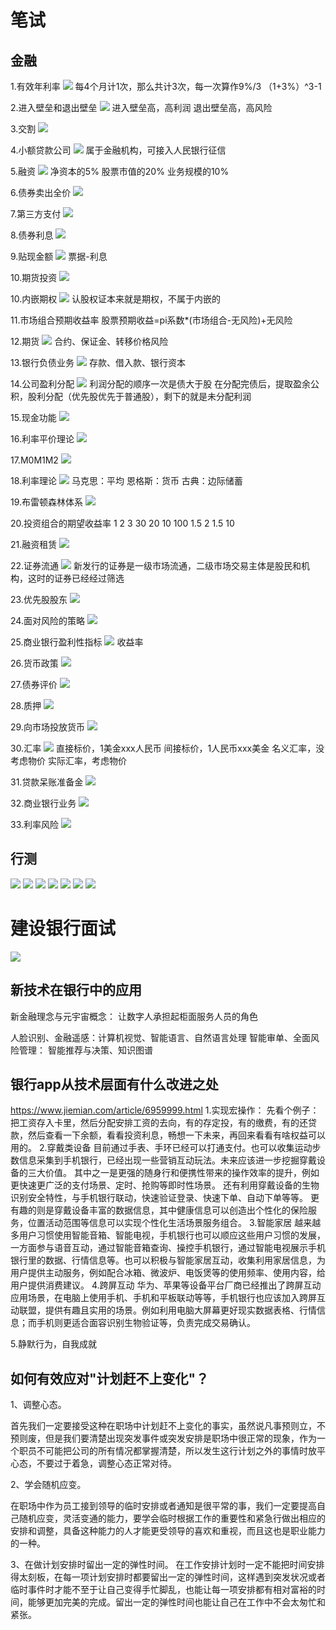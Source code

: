 # 笔试
## 金融
1.有效年利率
![](images/2022-10-24-15-27-57.png)
每4个月计1次，那么共计3次，每一次算作9%/3
（1+3%）^3-1

2.进入壁垒和退出壁垒
![](images/2022-10-24-15-31-21.png)
进入壁垒高，高利润
退出壁垒高，高风险

3.交割
![](images/2022-10-24-15-33-39.png)

4.小额贷款公司
![](images/2022-10-24-15-36-37.png)
属于金融机构，可接入人民银行征信

5.融资
![](images/2022-10-24-15-45-55.png)
净资本的5%
股票市值的20%
业务规模的10%

6.债券卖出全价
![](images/2022-10-24-15-49-58.png)


7.第三方支付
![](images/2022-10-24-15-52-08.png)

8.债券利息
![](images/2022-10-24-15-53-42.png)

9.贴现金额
![](images/2022-10-24-16-01-35.png)
票据-利息

10.期货投资
![](images/2022-10-24-16-03-06.png)

10.内嵌期权
![](images/2022-10-24-16-04-14.png)
认股权证本来就是期权，不属于内嵌的

11.市场组合预期收益率
股票预期收益=pi系数*(市场组合-无风险)+无风险

12.期货
![](images/2022-10-24-16-26-00.png)
合约、保证金、转移价格风险

13.银行负债业务
![](images/2022-10-24-16-31-53.png)
存款、借入款、银行资本

14.公司盈利分配
![](images/2022-10-24-16-33-55.png)
利润分配的顺序一次是债大于股
在分配完债后，提取盈余公积，股利分配（优先股优先于普通股），剩下的就是未分配利润

15.现金功能
![](images/2022-10-24-16-35-20.png)

16.利率平价理论
![](images/2022-10-24-16-41-22.png)

17.M0M1M2
![](images/2022-10-24-16-46-49.png)

18.利率理论
![](images/2022-10-24-16-49-12.png)
马克思：平均
恩格斯：货币
古典：边际储蓄

19.布雷顿森林体系
![](images/2022-10-24-16-50-46.png)

20.投资组合的期望收益率
1    2     3
30   20    10        100
1.5   2     1.5        10

21.融资租赁
![](images/2022-10-24-17-04-09.png)

22.证券流通
![](images/2022-10-24-17-04-44.png)
新发行的证券是一级市场流通，二级市场交易主体是股民和机构，这时的证券已经经过筛选

23.优先股股东
![](images/2022-10-24-17-05-53.png)

24.面对风险的策略
![](images/2022-10-24-17-08-45.png)


25.商业银行盈利性指标
![](images/2022-10-24-17-15-52.png)
收益率

26.货币政策
![](images/2022-10-24-17-22-31.png)

27.债券评价
![](images/2022-10-24-17-28-26.png)

28.质押
![](images/2022-10-24-17-32-44.png)

29.向市场投放货币
![](images/2022-10-25-08-38-30.png)

30.汇率
![](images/2022-10-25-08-42-07.png)
直接标价，1美金xxx人民币
间接标价，1人民币xxx美金
名义汇率，没考虑物价
实际汇率，考虑物价

31.贷款呆账准备金
![](images/2022-10-25-08-45-32.png)

32.商业银行业务
![](images/2022-10-25-08-47-02.png)

33.利率风险
![](images/2022-10-25-08-48-08.png)

## 行测
![](images/2022-10-25-16-15-46.png)
![](images/2022-10-25-16-16-51.png)
![](images/2022-10-25-16-19-02.png)
![](images/2022-10-25-16-21-45.png)
![](images/2022-10-25-16-22-38.png)
![](images/2022-10-25-16-23-16.png)
![](images/2022-10-25-16-24-59.png)




# 建设银行面试
![](images/2022-11-25-13-56-30.png)

## 新技术在银行中的应用
新金融理念与元宇宙概念：
让数字人承担起柜面服务人员的角色

人脸识别、金融遥感：计算机视觉、智能语言、自然语言处理
智能审单、全面风险管理：
智能推荐与决策、知识图谱


## 银行app从技术层面有什么改进之处
https://www.jiemian.com/article/6959999.html
1.实现宏操作：
先看个例子：把工资存入卡里，然后分配安排工资的去向，有的存定投，有的缴费，有的还贷款，然后查看一下余额，看看投资利息，畅想一下未来，再回来看看有啥权益可以用的。
2.穿戴类设备
目前通过手表、手环已经可以打通支付。也可以收集运动步数信息采集到手机银行，已经出现一些营销互动玩法。未来应该进一步挖掘穿戴设备的三大价值。
其中之一是更强的随身行和便携性带来的操作效率的提升，例如更快速更广泛的支付场景、定时、抢购等即时性场景。
还有利用穿戴设备的生物识别安全特性，与手机银行联动，快速验证登录、快速下单、自动下单等等。
更有趣的则是穿戴设备丰富的数据信息，其中健康信息可以创造出个性化的保险服务，位置活动范围等信息可以实现个性化生活场景服务组合。
3.智能家居
越来越多用户习惯使用智能音箱、智能电视，手机银行也可以顺应这些用户习惯的发展，一方面参与语音互动，通过智能音箱查询、操控手机银行，通过智能电视展示手机银行里的数据、行情信息等。也可以积极与智能家居互动，收集利用家居信息，为用户提供主动服务，例如配合冰箱、微波炉、电饭煲等的使用频率、使用内容，给用户提供消费建议。
4.跨屏互动
华为、苹果等设备平台厂商已经推出了跨屏互动应用场景，在电脑上使用手机、手机和平板联动等等，手机银行也应该加入跨屏互动联盟，提供有趣且实用的场景。例如利用电脑大屏幕更好现实数据表格、行情信息；而手机则更适合面容识别生物验证等，负责完成交易确认。

5.静默行为，自我成就






## 如何有效应对"计划赶不上变化"？
1、调整心态。

首先我们一定要接受这种在职场中计划赶不上变化的事实，虽然说凡事预则立，不预则废，但是我们要清楚出现突发事件或突发安排是职场中很正常的现象，作为一个职员不可能把公司的所有情况都掌握清楚，所以发生这行计划之外的事情时放平心态，不要过于着急，调整心态正常对待。

2、学会随机应变。

在职场中作为员工接到领导的临时安排或者通知是很平常的事，我们一定要提高自己随机应变，灵活变通的能力，要学会临时根据工作的重要性和紧急行做出相应的安排和调整，具备这种能力的人才能更受领导的喜欢和重视，而且这也是职业能力的一种。


3、在做计划安排时留出一定的弹性时间。
在工作安排计划时一定不能把时间安排得太刻板，在每一项计划安排时都要留出一定的弹性时间，这样遇到突发状况或者临时事件时才能不至于让自己变得手忙脚乱，也能让每一项安排都有相对富裕的时间，能够更加完美的完成。留出一定的弹性时间也能让自己在工作中不会太匆忙和紧张。